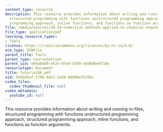 ```yaml
---
content_type: resource
description: This resource provides information about writing and running m-files,
  structured programming with functions unstructured programming approach, structured
  programming approach, inline functions, and functions as function arguments.
file: /media/courses/10-34-numerical-methods-applied-to-chemical-engineering-fall-2005/5b4bd5af579b68a72a6884998e7b7d5c_tutorial06.pdf
file_type: application/pdf
learning_resource_types:
- Tools
license: https://creativecommons.org/licenses/by-nc-sa/4.0/
ocw_type: OCWFile
parent_title: Tools
parent_type: CourseSection
parent_uid: e04ab8d0-e52e-07e9-d308-ebd6dbe6f10e
resourcetype: Document
title: tutorial06.pdf
uid: 5b4bd5af-579b-68a7-2a68-84998e7b7d5c
video_files:
  video_thumbnail_file: null
video_metadata:
  youtube_id: null
---
```

This resource provides information about writing and running m-files, structured programming with functions unstructured programming approach, structured programming approach, inline functions, and functions as function arguments.